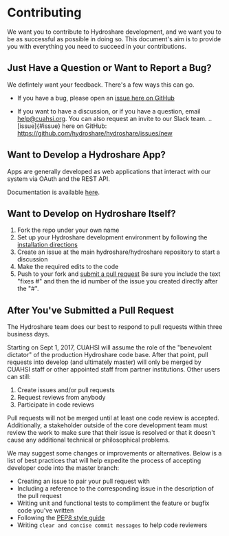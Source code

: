 # Contributing

We want you to contribute to Hydroshare development, and we want you to be as successful as possible in doing so. This document's aim is to provide you with everything you need to succeed in your contributions.

## Just Have a Question or Want to Report a Bug?

We defintely want your feedback. There's a few ways this can go.

-   If you have a bug, please open an [issue here on GitHub]()

- If you want to have a discussion, or if you have a question, email <help@cuahsi.org>. You can also request an invite to our Slack team. .. [issue]{#issue} here on GitHub: <https://github.com/hydroshare/hydroshare/issues/new>

## Want to Develop a Hydroshare App?

Apps are generally developed as web applications that interact with our system via OAuth and the REST API.

Documentation is available [here](https://help.hydroshare.org/apps/).

## Want to Develop on Hydroshare Itself?

1)  Fork the repo under your own name
2)  Set up your Hydroshare development environment by following the [installation directions](https://github.com/hydroshare/hydroshare#simplified-installation-instructions)
3)  Create an issue at the main hydroshare/hydroshare repository to start a discussion
4)  Make the required edits to the code
5)  Push to your fork and [submit a pull request](https://github.com/hydroshare/hydroshare/compare/) Be sure you include the text "fixes #" and then the id number of the issue you created directly after the "#".

## After You've Submitted a Pull Request

The Hydroshare team does our best to respond to pull requests within three business days.

Starting on Sept 1, 2017, CUAHSI will assume the role of the "benevolent dictator" of the production Hydroshare code base. After that point, pull requests into develop (and ultimately master) will only be merged by CUAHSI staff or other appointed staff from partner institutions. Other users can still:

1)  Create issues and/or pull requests
2)  Request reviews from anybody
3)  Participate in code reviews

Pull requests will not be merged until at least one code review is accepted. Additionally, a stakeholder outside of the core development team must review the work to make sure that their issue is resolved or that it doesn't cause any additional technical or philosophical problems.

We may suggest some changes or improvements or alternatives. Below is a list of best practices that will help expedite the process of accepting developer code into the master branch:

-   Creating an issue to pair your pull request with
-   Including a reference to the corresponding issue in the description of the pull request
-   Writing unit and functional tests to compliment the feature or bugfix code you've written
-   Following the [PEP8 style guide](https://www.python.org/dev/peps/pep-0008/)
-   Writing ``clear and concise commit messages`` to help code reviewers
